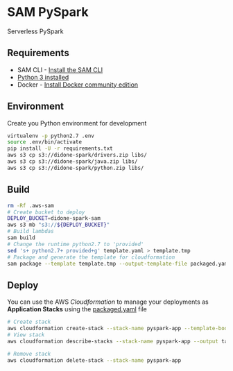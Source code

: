# SAM PySpark

Serverless PySpark

## Requirements

* SAM CLI - [Install the SAM CLI](https://docs.aws.amazon.com/serverless-application-model/latest/developerguide/serverless-sam-cli-install.html)
* [Python 3 installed](https://www.python.org/downloads/)
* Docker - [Install Docker community edition](https://hub.docker.com/search/?type=edition&offering=community)

## Environment

Create you Python environment for development

```bash
virtualenv -p python2.7 .env
source .env/bin/activate
pip install -U -r requirements.txt
aws s3 cp s3://didone-spark/drivers.zip libs/
aws s3 cp s3://didone-spark/java.zip libs/
aws s3 cp s3://didone-spark/python.zip libs/
```

## Build

```sh
rm -Rf .aws-sam
# Create bucket to deploy
DEPLOY_BUCKET=didone-spark-sam
aws s3 mb "s3://${DEPLOY_BUCKET}"
# Build lambdas
sam build
# Change the runtime python2.7 to 'provided'
sed 's+ python2.7+ provided+g' template.yaml > template.tmp
# Package and generate the template for cloudformation
sam package --template template.tmp --output-template-file packaged.yaml --s3-bucket $DEPLOY_BUCKET
```

## Deploy

You can use the AWS *Cloudformation* to manage your deployments as **Application Stacks** using the [packaged.yaml](packaged.yaml) file

```sh
# Create stack
aws cloudformation create-stack --stack-name pyspark-app --template-body file://packaged.yaml --capabilities "CAPABILITY_IAM" "CAPABILITY_NAMED_IAM" "CAPABILITY_AUTO_EXPAND"
# View stack
aws cloudformation describe-stacks --stack-name pyspark-app --output table
```

```sh
# Remove stack
aws cloudformation delete-stack --stack-name pyspark-app
```